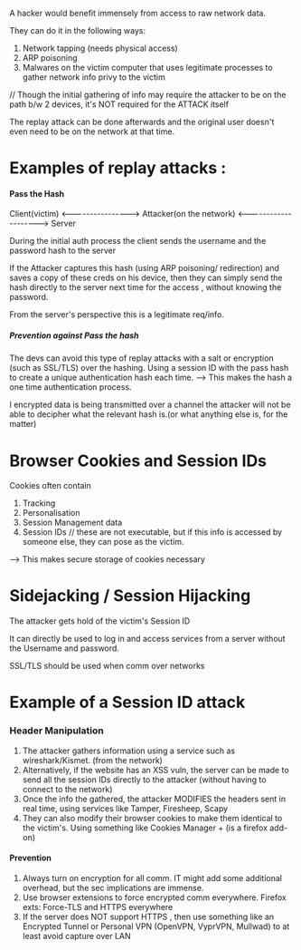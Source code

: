 A hacker would benefit immensely from access to raw network data.

They can do it in the following ways:
1. Network tapping (needs physical access)
2. ARP poisoning
3. Malwares on the victim computer that uses legitimate processes to gather network info privy to the victim

// Though the initial gathering of info may require the attacker to be on the path b/w 2 devices, it's NOT required for the ATTACK itself

The replay attack can be done afterwards and the original user doesn't even need to be on the network at that time.

# Examples of replay attacks : 

#### Pass the Hash


Client(victim) <---------------->  Attacker(on the network)  <--------------------> Server       


During the initial auth process the client sends the username and the password hash to the server

If the Attacker captures this hash (using ARP poisoning/ redirection) and saves a copy of these creds on his device, then they can simply send the hash directly to the server next time for the access , without knowing the password.

From the server's perspective this is a legitimate req/info.

##### Prevention against Pass the hash

The devs can avoid this type of replay attacks with a salt or encryption (such as SSL/TLS) over the hashing.
Using a  session ID with the pass hash to create a unique authentication hash each time. --> This makes the hash a one time authentication process.

I encrypted data is being transmitted over a channel the attacker will not be able to decipher what the relevant hash is.(or what anything else is, for the matter)



# Browser Cookies and Session IDs

Cookies often contain 
1. Tracking
2. Personalisation
3. Session Management data
4. Session IDs
// these are not executable, but if this info is accessed by someone else, they can pose as the victim.

--> This makes secure storage of cookies necessary

# Sidejacking / Session Hijacking

The attacker gets hold of the victim's Session ID

It can directly be used to log in and access services from a server without the Username and password.

SSL/TLS should be used when comm over networks


# Example of a Session ID attack

### Header Manipulation

1. The attacker gathers information using a service such as wireshark/Kismet. (from the network)
2. Alternatively, if the website has an XSS vuln, the server can be made to send all the session IDs directly to the attacker (without having to connect to the network)
3. Once the info the gathered, the attacker MODIFIES the headers sent in real time, using services like Tamper, Firesheep, Scapy
4. They can also modify their browser cookies to make them identical to the victim's. Using something like Cookies Manager + (is a firefox add-on)

#### Prevention

1. Always turn on encryption for all comm. IT might add some additional overhead, but the sec implications are immense.
2. Use browser extensions to force encrypted comm everywhere. Firefox exts: Force-TLS and HTTPS everywhere
3. If the server does NOT support HTTPS , then use something like an Encrypted Tunnel or Personal VPN (OpenVPN, VyprVPN, Mullwad) to at least avoid capture over LAN

